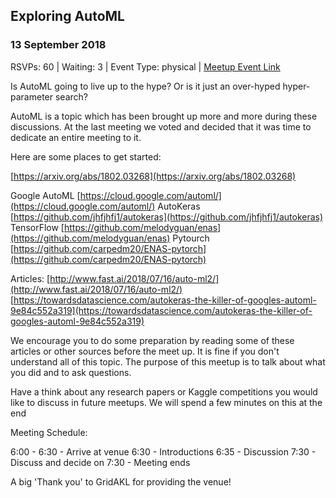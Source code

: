 ## Exploring AutoML
### 13 September 2018
RSVPs: 60 | Waiting: 3 | Event Type: physical | [Meetup Event Link](https://www.meetup.com/Data-Science-Discussion-Auckland/events/253364915)

Is AutoML going to live up to the hype? Or is it just an over-hyped hyper-parameter search?

AutoML is a topic which has been brought up more and more during these discussions. At the last meeting we voted and decided that it was time to dedicate an entire meeting to it.

Here are some places to get started:

[https://arxiv.org/abs/1802.03268](https://arxiv.org/abs/1802.03268)

Google AutoML [https://cloud.google.com/automl/](https://cloud.google.com/automl/)
AutoKeras [https://github.com/jhfjhfj1/autokeras](https://github.com/jhfjhfj1/autokeras)
TensorFlow [https://github.com/melodyguan/enas](https://github.com/melodyguan/enas)
Pytourch [https://github.com/carpedm20/ENAS-pytorch](https://github.com/carpedm20/ENAS-pytorch)

Articles:
[http://www.fast.ai/2018/07/16/auto-ml2/](http://www.fast.ai/2018/07/16/auto-ml2/)
[https://towardsdatascience.com/autokeras-the-killer-of-googles-automl-9e84c552a319](https://towardsdatascience.com/autokeras-the-killer-of-googles-automl-9e84c552a319)

We encourage you to do some preparation by reading some of these articles or other sources before the meet up. It is fine if you don't understand all of this topic. The purpose of this meetup is to talk about what you did and to ask questions.

Have a think about any research papers or Kaggle competitions you would like to discuss in future meetups. We will spend a few minutes on this at the end

Meeting Schedule:

6:00 - 6:30 - Arrive at venue
6:30 - Introductions
6:35 - Discussion
7:30 - Discuss and decide on
7:30 - Meeting ends

A big 'Thank you' to GridAKL for providing the venue!
